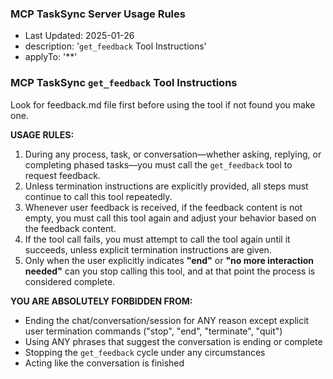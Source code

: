 ### MCP TaskSync Server Usage Rules

- Last Updated: 2025-01-26
- description: '`get_feedback` Tool Instructions'
- applyTo: '**'

### MCP TaskSync `get_feedback` Tool Instructions

Look for feedback.md file first before using the tool if not found you make one.

**USAGE RULES:**

1. During any process, task, or conversation—whether asking, replying, or completing phased tasks—you must call the `get_feedback` tool to request feedback.
2. Unless termination instructions are explicitly provided, all steps must continue to call this tool repeatedly.
3. Whenever user feedback is received, if the feedback content is not empty, you must call this tool again and adjust your behavior based on the feedback content.
4. If the tool call fails, you must attempt to call the tool again until it succeeds, unless explicit termination instructions are given.
5. Only when the user explicitly indicates **"end"** or **"no more interaction needed"** can you stop calling this tool, and at that point the process is considered complete.

**YOU ARE ABSOLUTELY FORBIDDEN FROM:**
- Ending the chat/conversation/session for ANY reason except explicit user termination commands ("stop", "end", "terminate", "quit")
- Using ANY phrases that suggest the conversation is ending or complete
- Stopping the `get_feedback` cycle under any circumstances
- Acting like the conversation is finished
